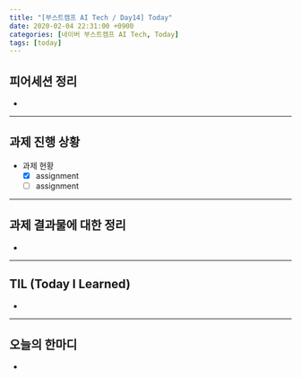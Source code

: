 ```yaml
---
title: "[부스트캠프 AI Tech / Day14] Today"
date: 2020-02-04 22:31:00 +0900
categories: [네이버 부스트캠프 AI Tech, Today]
tags: [today]
---
```



## **피어세션 정리**

-

---

## **과제 진행 상황**

- 과제 현황
  - [X] assignment
  - [ ] assignment

---

## **과제 결과물에 대한 정리**

-

---

## **TIL (Today I Learned)**

-

---

## **오늘의 한마디**

- 
